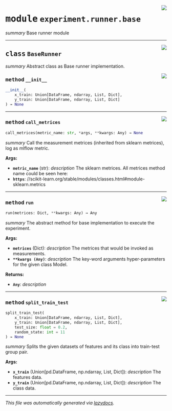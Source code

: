 <!-- markdownlint-disable -->

<a href="../klops/experiment/runner/base.py#L0"><img align="right" style="float:right;" src="https://img.shields.io/badge/-source-cccccc?style=flat-square"></a>

# <kbd>module</kbd> `experiment.runner.base`
_summary_ Base runner module 



---

<a href="../klops/experiment/runner/base.py#L18"><img align="right" style="float:right;" src="https://img.shields.io/badge/-source-cccccc?style=flat-square"></a>

## <kbd>class</kbd> `BaseRunner`
_summary_ Abstract class as Base runner implementation. 

<a href="../klops/experiment/runner/base.py#L22"><img align="right" style="float:right;" src="https://img.shields.io/badge/-source-cccccc?style=flat-square"></a>

### <kbd>method</kbd> `__init__`

```python
__init__(
    x_train: Union[DataFrame, ndarray, List, Dict],
    y_train: Union[DataFrame, ndarray, List, Dict]
) → None
```








---

<a href="../klops/experiment/runner/base.py#L52"><img align="right" style="float:right;" src="https://img.shields.io/badge/-source-cccccc?style=flat-square"></a>

### <kbd>method</kbd> `call_metrices`

```python
call_metrices(metric_name: str, *args, **kwargs: Any) → None
```

_summary_ Call the measurement metrices (inherited from sklearn metrices), log as mlflow metric. 

**Args:**
 
 - <b>`metric_name`</b> (str):  _description_ The sklearn metrices. All metrices method name could be seen here: 
 - <b>`https`</b>: //scikit-learn.org/stable/modules/classes.html#module-sklearn.metrics 

---

<a href="../klops/experiment/runner/base.py#L26"><img align="right" style="float:right;" src="https://img.shields.io/badge/-source-cccccc?style=flat-square"></a>

### <kbd>method</kbd> `run`

```python
run(metrices: Dict, **kwargs: Any) → Any
```

_summary_ The abstract method for base implementation to execute the experiment. 

**Args:**
 
 - <b>`metrices`</b> (Dict):  _description_ The metrices that would be invoked as measurements. 
 - <b>`**kwargs (Any)`</b>:  _description_ The key-word arguments hyper-parameters for the given class Model. 

**Returns:**
 
 - <b>`Any`</b>:  _description_ 

---

<a href="../klops/experiment/runner/base.py#L37"><img align="right" style="float:right;" src="https://img.shields.io/badge/-source-cccccc?style=flat-square"></a>

### <kbd>method</kbd> `split_train_test`

```python
split_train_test(
    x_train: Union[DataFrame, ndarray, List, Dict],
    y_train: Union[DataFrame, ndarray, List, Dict],
    test_size: float = 0.2,
    random_state: int = 11
) → None
```

_summary_ Splits the given datasets of features and its class into train-test group pair. 

**Args:**
 
 - <b>`x_train`</b> (Union[pd.DataFrame, np.ndarray, List, Dict]):  _description_  The features data. 
 - <b>`y_train`</b> (Union[pd.DataFrame, np.ndarray, List, Dict]):  _description_  The class data. 




---

_This file was automatically generated via [lazydocs](https://github.com/ml-tooling/lazydocs)._
